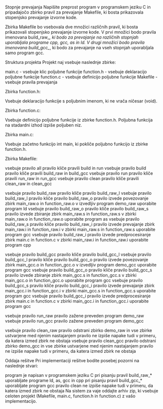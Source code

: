 Stopnje prevajanja
Napišite preprost program v programskem jeziku C in pripadajočo zbirko pravil za prevajanje Makefile, ki bosta prikazovala stopenjsko prevajanje izvorne kode.

Zbirka Makefile bo vsebovala dve množici različnih pravil, ki bosta prikazovali stopenjsko prevajanje izvorne kode. V prvi množici bodo pravila imenovana build_raw_*, ki bodo za prevajanje na različnih stopnjah uporabljala programe cpp, gcc, as in ld. V drugi množici bodo pravila imenovana build_gcc_*, ki bodo za prevajanje na vseh stopnjah uporabljala samo program gcc.

 

Struktura projekta
Projekt naj vsebuje naslednje zbirke:

main.c - vsebuje klic poljubne funkcije
function.h - vsebuje deklaracijo poljubne funkcije
function.c - vsebuje definicijo poljubne funkcije
Makefile - vsebuje pravila prevajanja
 

Zbirka function.h:

Vsebuje deklaracijo funkcije s poljubnim imenom, ki ne vrača ničesar (void).

 

Zbirka function.c:

Vsebuje definicijo poljubne funkcije iz zbirke function.h. Poljubna funkcija na stadardni izhod izpiše poljuben niz.

 

Zbirka main.c:

Vsebuje začetno funkcijo int main, ki pokliče poljubno funkcijo iz zbirke function.h.

 

Zbirka Makefile:

vsebuje pravilo all
pravilo kliče pravili build in run
vsebuje pravilo build
pravilo kliče pravili build_raw in build_gcc
vsebuje pravilo run
pravilo kliče pravili run_raw in run_gcc
vsebuje pravilo clean
pravilo kliče pravili clean_raw in clean_gcc
 

vsebuje pravilo build_raw
pravilo kliče pravilo build_raw_l
vsebuje pravilo build_raw_l
pravilo kliče pravilo build_raw_o
pravilo izvede povezovanje zbirk main_raw.o in function_raw.o v izvedljiv program demo_raw
uporabite program ld
vsebuje pravilo build_raw_o
pravilo kliče pravilo build_raw_s
pravilo izvede zbiranje zbirk main_raw.s in function_raw.s v zbirki main_raw.o in function_raw.o
uporabite program as
vsebuje pravilo build_raw_s
pravilo kliče pravilo build_raw_i
pravilo izvede prevajanje zbirk main_raw.i in function_raw.i v zbirki main_raw.s in function_raw.s
uporabite program gcc
vsebuje pravilo build_raw_i
pravilo izvede predprocesiranje zbirk main.c in function.c v zbirki main_raw.i in function_raw.i
uporabite program cpp
 

vsebuje pravilo build_gcc
pravilo kliče pravilo build_gcc_l
vsebuje pravilo build_gcc_l
pravilo kliče pravilo build_gcc_o
pravilo izvede povezovanje zbirk main_gcc.o in function_gcc.o v izvedljiv program demo_gcc
uporabite program gcc
vsebuje pravilo build_gcc_o
pravilo kliče pravilo build_gcc_s
pravilo izvede zbiranje zbirk main_gcc.s in function_gcc.s v zbirki main_gcc.o in function_gcc.o
uporabite program gcc
vsebuje pravilo build_gcc_s
pravilo kliče pravilo build_gcc_i
pravilo izvede prevajanje zbirk main_gcc.i in function_gcc.i v zbirki main_gcc.s in function_gcc.s
uporabite program gcc
vsebuje pravilo build_gcc_i
pravilo izvede predprocesiranje zbirk main.c in function.c v zbirki main_gcc.i in function_gcc.i
uporabite program gcc
 

vsebuje pravilo run_raw
pravilo zažene preveden program demo_raw
vsebuje pravilo run_gcc
pravilo zažene preveden program demo_gcc
 

vsebuje pravilo clean_raw
pravilo odstrani zbirko demo_raw in vse zbirke ustvarjene med njenim nastajanjem
pravilo ne izpiše napake tudi v primeru, da katera izmed zbirk ne obstaja
vsebuje pravilo clean_gcc
pravilo odstrani zbirko demo_gcc in vse zbirke ustvarjene med njenim nastajanjem
pravilo ne izpiše napake tudi v primeru, da katera izmed zbirk ne obstaja
 

Oddaja rešitve
Pri implementaciji rešitve bodite posebej pozorni na naslednje stvari:

program je napisan v programskem jeziku C
pri pisanju pravil build_raw_* uporabljate programe ld, as, gcc in cpp
pri pisanju pravil build_gcc_* uporabljate program gcc
pravilo clean ne izpiše napake tudi v primeru, da katera izmed zbirk ne obstaja
Na sistem za vaje oddajte arhiv zip, ki vsebuje celoten projekt (Makefile, main.c, function.h in function.c) z vašo implementacijo.